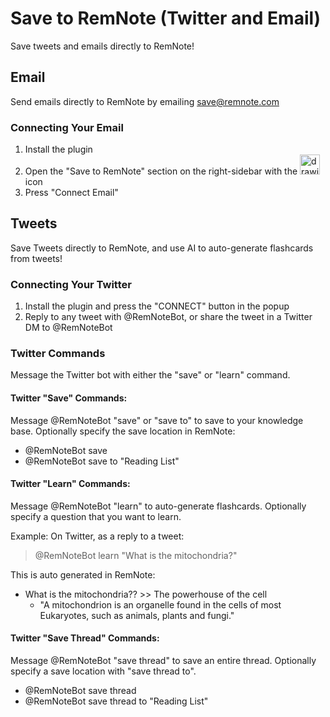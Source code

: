 # Save to RemNote (Twitter and Email)

Save tweets and emails directly to RemNote!

## Email

Send emails directly to RemNote by emailing save@remnote.com

### Connecting Your Email

1. Install the plugin
2. Open the "Save to RemNote" section on the right-sidebar with the <img src="https://i.imgur.com/tarT4TU.png" alt="drawing" width="32" height="32" style="margin:0px;"/> icon
3. Press "Connect Email"

## Tweets

Save Tweets directly to RemNote, and use AI to auto-generate flashcards from tweets!

### Connecting Your Twitter

1. Install the plugin and press the "CONNECT" button in the popup
2. Reply to any tweet with @RemNoteBot, or share the tweet in a Twitter DM to @RemNoteBot

### Twitter Commands

Message the Twitter bot with either the "save" or "learn" command.

#### Twitter "Save" Commands:

Message @RemNoteBot "save" or "save to" to save to your knowledge base. Optionally specify the save location in RemNote:

- @RemNoteBot save
- @RemNoteBot save to "Reading List"

#### Twitter "Learn" Commands:

Message @RemNoteBot "learn" to auto-generate flashcards. Optionally specify a question that you want to learn.

Example:
On Twitter, as a reply to a tweet:

> @RemNoteBot learn "What is the mitochondria?"

This is auto generated in RemNote:

- What is the mitochondria?? >> The powerhouse of the cell
  - "A mitochondrion is an organelle found in the cells of most Eukaryotes, such as animals, plants and fungi."

#### Twitter "Save Thread" Commands:

Message @RemNoteBot "save thread" to save an entire thread. Optionally specify a save location with "save thread to".

- @RemNoteBot save thread
- @RemNoteBot save thread to "Reading List"
